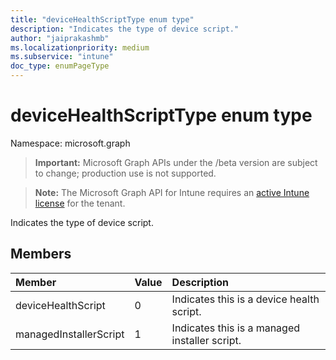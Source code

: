 ```yaml
---
title: "deviceHealthScriptType enum type"
description: "Indicates the type of device script."
author: "jaiprakashmb"
ms.localizationpriority: medium
ms.subservice: "intune"
doc_type: enumPageType
---
```


# deviceHealthScriptType enum type

Namespace: microsoft.graph
> **Important:** Microsoft Graph APIs under the /beta version are subject to change; production use is not supported.

> **Note:** The Microsoft Graph API for Intune requires an [active Intune license](https://go.microsoft.com/fwlink/?linkid=839381) for the tenant.


Indicates the type of device script.

## Members
|Member|Value|Description|
|:---|:---|:---|
|deviceHealthScript|0|Indicates this is a device health script.|
|managedInstallerScript|1|Indicates this is a managed installer script.|
